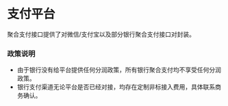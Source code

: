 # 支付平台

聚合支付接口提供了对微信/支付宝以及部分银行聚合支付接口对封装。

### 政策说明

- 由于银行没有给平台提供任何分润政策，所有银行聚合支付均不享受任何分润政策。
- 银行支付渠道无论平台是否已经对接，均存在定制非标接入费用，具体联系商务确认。
